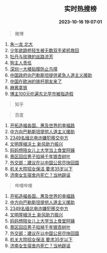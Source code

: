 <div align="center"><h2>实时热搜榜</h2><h4>2023-10-16 19:07:01</h4></div>

> 微博  

1. [朱一龙 北大](https://s.weibo.com/weibo?q=%E6%9C%B1%E4%B8%80%E9%BE%99%20%E5%8C%97%E5%A4%A7&t=31&band_rank=1&Refer=top)<br />
2. [少年欲跳桥轻生被无数双手紧抓救回](https://s.weibo.com/weibo?q=%23%E5%B0%91%E5%B9%B4%E6%AC%B2%E8%B7%B3%E6%A1%A5%E8%BD%BB%E7%94%9F%E8%A2%AB%E6%97%A0%E6%95%B0%E5%8F%8C%E6%89%8B%E7%B4%A7%E6%8A%93%E6%95%91%E5%9B%9E%23&t=31&band_rank=2&Refer=top)<br />
3. [牡丹与玫瑰的丝路流芳](https://s.weibo.com/weibo?q=%23%E7%89%A1%E4%B8%B9%E4%B8%8E%E7%8E%AB%E7%91%B0%E7%9A%84%E4%B8%9D%E8%B7%AF%E6%B5%81%E8%8A%B3%23&t=31&band_rank=3&Refer=top)<br />
4. [狗主人责任](https://s.weibo.com/weibo?q=%E7%8B%97%E4%B8%BB%E4%BA%BA%E8%B4%A3%E4%BB%BB&t=31&band_rank=4&Refer=top)<br />
5. [深圳一大楼贴膜防止鸟撞](https://s.weibo.com/weibo?q=%23%E6%B7%B1%E5%9C%B3%E4%B8%80%E5%A4%A7%E6%A5%BC%E8%B4%B4%E8%86%9C%E9%98%B2%E6%AD%A2%E9%B8%9F%E6%92%9E%23&t=31&band_rank=5&Refer=top)<br />
6. [中国政府向巴勒斯坦提供紧急人道主义援助](https://s.weibo.com/weibo?q=%23%E4%B8%AD%E5%9B%BD%E6%94%BF%E5%BA%9C%E5%90%91%E5%B7%B4%E5%8B%92%E6%96%AF%E5%9D%A6%E6%8F%90%E4%BE%9B%E7%B4%A7%E6%80%A5%E4%BA%BA%E9%81%93%E4%B8%BB%E4%B9%89%E6%8F%B4%E5%8A%A9%23&t=31&band_rank=6&Refer=top)<br />
7. [中国在欧洲的铁杆朋友来了](https://s.weibo.com/weibo?q=%23%E4%B8%AD%E5%9B%BD%E5%9C%A8%E6%AC%A7%E6%B4%B2%E7%9A%84%E9%93%81%E6%9D%86%E6%9C%8B%E5%8F%8B%E6%9D%A5%E4%BA%86%23&t=31&band_rank=7&Refer=top)<br />
8. [麻酱拿铁](https://s.weibo.com/weibo?q=%E9%BA%BB%E9%85%B1%E6%8B%BF%E9%93%81&t=31&band_rank=8&Refer=top)<br />
9. [博主100元吃遍东北早市被指造假](https://s.weibo.com/weibo?q=%23%E5%8D%9A%E4%B8%BB100%E5%85%83%E5%90%83%E9%81%8D%E4%B8%9C%E5%8C%97%E6%97%A9%E5%B8%82%E8%A2%AB%E6%8C%87%E9%80%A0%E5%81%87%23&t=31&band_rank=9&Refer=top)<br />

> 知乎  


> 百度  

1. [开拓造福各国、惠及世界的幸福路](https://www.baidu.com/s?wd=%E5%BC%80%E6%8B%93%E9%80%A0%E7%A6%8F%E5%90%84%E5%9B%BD%E3%80%81%E6%83%A0%E5%8F%8A%E4%B8%96%E7%95%8C%E7%9A%84%E5%B9%B8%E7%A6%8F%E8%B7%AF&sa=fyb_news&rsv_dl=fyb_news)<br />
2. [中方向巴勒斯坦提供人道主义援助](https://www.baidu.com/s?wd=%E4%B8%AD%E6%96%B9%E5%90%91%E5%B7%B4%E5%8B%92%E6%96%AF%E5%9D%A6%E6%8F%90%E4%BE%9B%E4%BA%BA%E9%81%93%E4%B8%BB%E4%B9%89%E6%8F%B4%E5%8A%A9&sa=fyb_news&rsv_dl=fyb_news)<br />
3. [2349名缅北电诈嫌犯移交中方](https://www.baidu.com/s?wd=2349%E5%90%8D%E7%BC%85%E5%8C%97%E7%94%B5%E8%AF%88%E5%AB%8C%E7%8A%AF%E7%A7%BB%E4%BA%A4%E4%B8%AD%E6%96%B9&sa=fyb_news&rsv_dl=fyb_news)<br />
4. [文明厚植沃土 新风助力振兴](https://www.baidu.com/s?wd=%E6%96%87%E6%98%8E%E5%8E%9A%E6%A4%8D%E6%B2%83%E5%9C%9F+%E6%96%B0%E9%A3%8E%E5%8A%A9%E5%8A%9B%E6%8C%AF%E5%85%B4&sa=fyb_news&rsv_dl=fyb_news)<br />
5. [妈妈想陪女儿上大学当上食堂阿姨](https://www.baidu.com/s?wd=%E5%A6%88%E5%A6%88%E6%83%B3%E9%99%AA%E5%A5%B3%E5%84%BF%E4%B8%8A%E5%A4%A7%E5%AD%A6%E5%BD%93%E4%B8%8A%E9%A3%9F%E5%A0%82%E9%98%BF%E5%A7%A8&sa=fyb_news&rsv_dl=fyb_news)<br />
6. [景区回应男子掐掉千年银杏树叶](https://www.baidu.com/s?wd=%E6%99%AF%E5%8C%BA%E5%9B%9E%E5%BA%94%E7%94%B7%E5%AD%90%E6%8E%90%E6%8E%89%E5%8D%83%E5%B9%B4%E9%93%B6%E6%9D%8F%E6%A0%91%E5%8F%B6&sa=fyb_news&rsv_dl=fyb_news)<br />
7. [外交部：建议在以中国公民尽快回国](https://www.baidu.com/s?wd=%E5%A4%96%E4%BA%A4%E9%83%A8%EF%BC%9A%E5%BB%BA%E8%AE%AE%E5%9C%A8%E4%BB%A5%E4%B8%AD%E5%9B%BD%E5%85%AC%E6%B0%91%E5%B0%BD%E5%BF%AB%E5%9B%9E%E5%9B%BD&sa=fyb_news&rsv_dl=fyb_news)<br />
8. [机关大院招女保洁 要求35岁以下](https://www.baidu.com/s?wd=%E6%9C%BA%E5%85%B3%E5%A4%A7%E9%99%A2%E6%8B%9B%E5%A5%B3%E4%BF%9D%E6%B4%81+%E8%A6%81%E6%B1%8235%E5%B2%81%E4%BB%A5%E4%B8%8B&sa=fyb_news&rsv_dl=fyb_news)<br />
9. [济南女生宿舍内死亡？当地辟谣](https://www.baidu.com/s?wd=%E6%B5%8E%E5%8D%97%E5%A5%B3%E7%94%9F%E5%AE%BF%E8%88%8D%E5%86%85%E6%AD%BB%E4%BA%A1%EF%BC%9F%E5%BD%93%E5%9C%B0%E8%BE%9F%E8%B0%A3&sa=fyb_news&rsv_dl=fyb_news)<br />

> 哔哩哔哩  

1. [开拓造福各国、惠及世界的幸福路](https://www.baidu.com/s?wd=%E5%BC%80%E6%8B%93%E9%80%A0%E7%A6%8F%E5%90%84%E5%9B%BD%E3%80%81%E6%83%A0%E5%8F%8A%E4%B8%96%E7%95%8C%E7%9A%84%E5%B9%B8%E7%A6%8F%E8%B7%AF&sa=fyb_news&rsv_dl=fyb_news)<br />
2. [中方向巴勒斯坦提供人道主义援助](https://www.baidu.com/s?wd=%E4%B8%AD%E6%96%B9%E5%90%91%E5%B7%B4%E5%8B%92%E6%96%AF%E5%9D%A6%E6%8F%90%E4%BE%9B%E4%BA%BA%E9%81%93%E4%B8%BB%E4%B9%89%E6%8F%B4%E5%8A%A9&sa=fyb_news&rsv_dl=fyb_news)<br />
3. [2349名缅北电诈嫌犯移交中方](https://www.baidu.com/s?wd=2349%E5%90%8D%E7%BC%85%E5%8C%97%E7%94%B5%E8%AF%88%E5%AB%8C%E7%8A%AF%E7%A7%BB%E4%BA%A4%E4%B8%AD%E6%96%B9&sa=fyb_news&rsv_dl=fyb_news)<br />
4. [文明厚植沃土 新风助力振兴](https://www.baidu.com/s?wd=%E6%96%87%E6%98%8E%E5%8E%9A%E6%A4%8D%E6%B2%83%E5%9C%9F+%E6%96%B0%E9%A3%8E%E5%8A%A9%E5%8A%9B%E6%8C%AF%E5%85%B4&sa=fyb_news&rsv_dl=fyb_news)<br />
5. [妈妈想陪女儿上大学当上食堂阿姨](https://www.baidu.com/s?wd=%E5%A6%88%E5%A6%88%E6%83%B3%E9%99%AA%E5%A5%B3%E5%84%BF%E4%B8%8A%E5%A4%A7%E5%AD%A6%E5%BD%93%E4%B8%8A%E9%A3%9F%E5%A0%82%E9%98%BF%E5%A7%A8&sa=fyb_news&rsv_dl=fyb_news)<br />
6. [景区回应男子掐掉千年银杏树叶](https://www.baidu.com/s?wd=%E6%99%AF%E5%8C%BA%E5%9B%9E%E5%BA%94%E7%94%B7%E5%AD%90%E6%8E%90%E6%8E%89%E5%8D%83%E5%B9%B4%E9%93%B6%E6%9D%8F%E6%A0%91%E5%8F%B6&sa=fyb_news&rsv_dl=fyb_news)<br />
7. [外交部：建议在以中国公民尽快回国](https://www.baidu.com/s?wd=%E5%A4%96%E4%BA%A4%E9%83%A8%EF%BC%9A%E5%BB%BA%E8%AE%AE%E5%9C%A8%E4%BB%A5%E4%B8%AD%E5%9B%BD%E5%85%AC%E6%B0%91%E5%B0%BD%E5%BF%AB%E5%9B%9E%E5%9B%BD&sa=fyb_news&rsv_dl=fyb_news)<br />
8. [机关大院招女保洁 要求35岁以下](https://www.baidu.com/s?wd=%E6%9C%BA%E5%85%B3%E5%A4%A7%E9%99%A2%E6%8B%9B%E5%A5%B3%E4%BF%9D%E6%B4%81+%E8%A6%81%E6%B1%8235%E5%B2%81%E4%BB%A5%E4%B8%8B&sa=fyb_news&rsv_dl=fyb_news)<br />
9. [济南女生宿舍内死亡？当地辟谣](https://www.baidu.com/s?wd=%E6%B5%8E%E5%8D%97%E5%A5%B3%E7%94%9F%E5%AE%BF%E8%88%8D%E5%86%85%E6%AD%BB%E4%BA%A1%EF%BC%9F%E5%BD%93%E5%9C%B0%E8%BE%9F%E8%B0%A3&sa=fyb_news&rsv_dl=fyb_news)<br />
